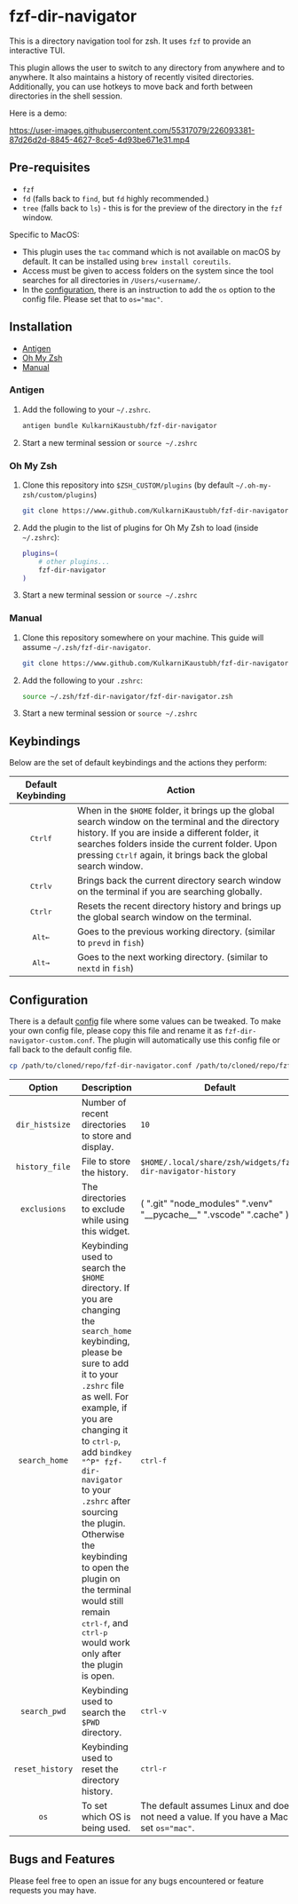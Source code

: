 # fzf-dir-navigator

This is a directory navigation tool for zsh. It uses `fzf` to provide an interactive TUI.

This plugin allows the user to switch to any directory from anywhere and to anywhere. It also maintains a history of recently visited directories. Additionally, you can use hotkeys to move back and forth between directories in the shell session.

Here is a demo:

https://user-images.githubusercontent.com/55317079/226093381-87d26d2d-8845-4627-8ce5-4d93be671e31.mp4

## Pre-requisites

- `fzf`
- `fd` (falls back to `find`, but `fd` highly recommended.)
- `tree` (falls back to `ls`) - this is for the preview of the directory in the `fzf` window.

Specific to MacOS:
- This plugin uses the `tac` command which is not available on macOS by default. It can be installed using `brew install coreutils`.
- Access must be given to access folders on the system since the tool searches for all directories in `/Users/<username/`.
- In the [configuration](#Configuration), there is an instruction to add the `os` option to the config file. Please set that to `os="mac"`.

## Installation

- [Antigen](#antigen)
- [Oh My Zsh](#oh-my-zsh)
- [Manual](#manual)

### Antigen

1. Add the following to your `~/.zshrc`.
    ```sh
    antigen bundle KulkarniKaustubh/fzf-dir-navigator
    ```

2. Start a new terminal session or `source ~/.zshrc`

### Oh My Zsh

1. Clone this repository into `$ZSH_CUSTOM/plugins` (by default `~/.oh-my-zsh/custom/plugins`)

    ```sh
    git clone https://www.github.com/KulkarniKaustubh/fzf-dir-navigator ${ZSH_CUSTOM:-~/.oh-my-zsh/custom}/plugins/fzf-dir-navigator
    ```

2. Add the plugin to the list of plugins for Oh My Zsh to load (inside `~/.zshrc`):

    ```sh
    plugins=( 
        # other plugins...
        fzf-dir-navigator
    )
    ```

3. Start a new terminal session or `source ~/.zshrc`

### Manual

1. Clone this repository somewhere on your machine. This guide will assume `~/.zsh/fzf-dir-navigator`.

    ```sh
    git clone https://www.github.com/KulkarniKaustubh/fzf-dir-navigator ~/.zsh/fzf-dir-navigator
    ```

2. Add the following to your `.zshrc`:

    ```sh
    source ~/.zsh/fzf-dir-navigator/fzf-dir-navigator.zsh
    ```

3. Start a new terminal session or `source ~/.zshrc`

## Keybindings

Below are the set of default keybindings and the actions they perform:

| Default Keybinding | Action
| :-----: | -----
| <kbd>Ctrl</kbd><kbd>f</kbd> | When in the `$HOME` folder, it brings up the global search window on the terminal and the directory history. If you are inside a different folder, it searches folders inside the current folder. Upon pressing <kbd>Ctrl</kbd><kbd>f</kbd> again, it brings back the global search window.
| <kbd>Ctrl</kbd><kbd>v</kbd> | Brings back the current directory search window on the terminal if you are searching globally.
| <kbd>Ctrl</kbd><kbd>r</kbd> | Resets the recent directory history and brings up the global search window on the terminal.
| <kbd>Alt</kbd><kbd>←</kbd> | Goes to the previous working directory. (similar to `prevd` in `fish`)
| <kbd>Alt</kbd><kbd>→</kbd>|Goes to the next working directory. (similar to `nextd` in `fish`)

## Configuration

There is a default [config](https://www.github.com/KulkarniKaustubh/fzf-dir-navigator/blob/main/fzf-dir-navigator.conf) file where some values can be tweaked.
To make your own config file, please copy this file and rename it as `fzf-dir-navigator-custom.conf`. The plugin will automatically use this config file or fall back to the default config file.

```sh
cp /path/to/cloned/repo/fzf-dir-navigator.conf /path/to/cloned/repo/fzf-dir-navigator-custom.conf
```

| Option | Description | Default
| :-----: | ----- | -----
| `dir_histsize` | Number of recent directories to store and display. | `10`
| `history_file` | File to store the history.| `$HOME/.local/share/zsh/widgets/fzf-dir-navigator-history`
| `exclusions` |The directories to exclude while using this widget. | ( ".git" "node_modules" ".venv" "\_\_pycache\_\_" ".vscode" ".cache" )
| `search_home` | Keybinding used to search the `$HOME` directory. If you are changing the `search_home` keybinding, please be sure to add it to your `.zshrc` file as well. For example, if you are changing it to <kbd>ctrl-p</kbd>, add `bindkey "^P" fzf-dir-navigator` to your `.zshrc` after sourcing the plugin. Otherwise the keybinding to open the plugin on the terminal would still remain <kbd>ctrl-f</kbd>, and <kbd>ctrl-p</kbd> would work only after the plugin is open. | <kbd>ctrl-f</kbd>
| `search_pwd` | Keybinding used to search the `$PWD` directory. | <kbd>ctrl-v</kbd>
| `reset_history` | Keybinding used to reset the directory history. | <kbd>ctrl-r</kbd>
| `os` | To set which OS is being used. | The default assumes Linux and does not need a value. If you have a Mac, set `os="mac"`.

## Bugs and Features

Please feel free to open an issue for any bugs encountered or feature requests you may have.
